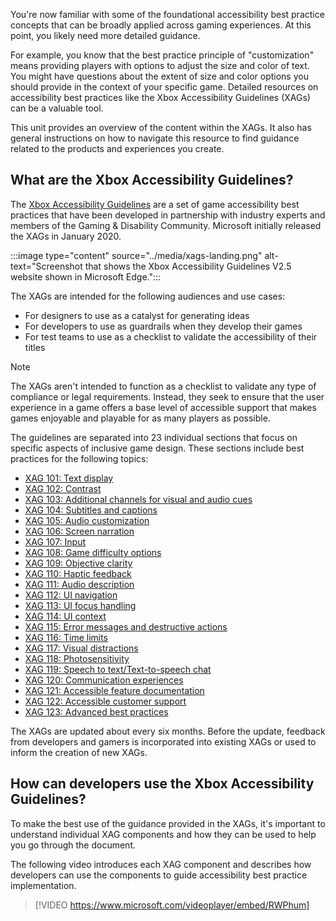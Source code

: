 You're now familiar with some of the foundational accessibility best practice concepts that can be broadly applied across gaming experiences. At this point, you likely need more detailed guidance.

For example, you know that the best practice principle of "customization" means providing players with options to adjust the size and color of text. You might have questions about the extent of size and color options you should provide in the context of your specific game. Detailed resources on accessibility best practices like the Xbox Accessibility Guidelines (XAGs) can be a valuable tool.

This unit provides an overview of the content within the XAGs. It also has general instructions on how to navigate this resource to find guidance related to the products and experiences you create.

## What are the Xbox Accessibility Guidelines?

The [Xbox Accessibility Guidelines](https://aka.ms/xags) are a set of game accessibility best practices that have been developed in partnership with industry experts and members of the Gaming & Disability Community. Microsoft initially released the XAGs in January 2020.

:::image type="content" source="../media/xags-landing.png" alt-text="Screenshot that shows the Xbox Accessibility Guidelines V2.5 website shown in Microsoft Edge.":::

The XAGs are intended for the following audiences and use cases:

- For designers to use as a catalyst for generating ideas
- For developers to use as guardrails when they develop their games
- For test teams to use as a checklist to validate the accessibility of their titles

> [!NOTE]
> The XAGs aren't intended to function as a checklist to validate any type of compliance or legal requirements. Instead, they seek to ensure that the user experience in a game offers a base level of accessible support that makes games enjoyable and playable for as many players as possible.

The guidelines are separated into 23 individual sections that focus on specific aspects of inclusive game design. These sections include best practices for the following topics:

- [XAG 101: Text display](/gaming/accessibility/xbox-accessibility-guidelines/101)
- [XAG 102: Contrast](/gaming/accessibility/xbox-accessibility-guidelines/102)
- [XAG 103: Additional channels for visual and audio cues](/gaming/accessibility/xbox-accessibility-guidelines/103)
- [XAG 104: Subtitles and captions](/gaming/accessibility/xbox-accessibility-guidelines/104)
- [XAG 105: Audio customization](/gaming/accessibility/xbox-accessibility-guidelines/105)
- [XAG 106: Screen narration](/gaming/accessibility/xbox-accessibility-guidelines/106)
- [XAG 107: Input](/gaming/accessibility/xbox-accessibility-guidelines/107)
- [XAG 108: Game difficulty options](/gaming/accessibility/xbox-accessibility-guidelines/108)
- [XAG 109: Objective clarity](/gaming/accessibility/xbox-accessibility-guidelines/109)
- [XAG 110: Haptic feedback](/gaming/accessibility/xbox-accessibility-guidelines/110)
- [XAG 111: Audio description](/gaming/accessibility/xbox-accessibility-guidelines/111)
- [XAG 112: UI navigation](/gaming/accessibility/xbox-accessibility-guidelines/112)
- [XAG 113: UI focus handling](/gaming/accessibility/xbox-accessibility-guidelines/113)
- [XAG 114: UI context](/gaming/accessibility/xbox-accessibility-guidelines/114)
- [XAG 115: Error messages and destructive actions](/gaming/accessibility/xbox-accessibility-guidelines/115)
- [XAG 116: Time limits](/gaming/accessibility/xbox-accessibility-guidelines/116)
- [XAG 117: Visual distractions](/gaming/accessibility/xbox-accessibility-guidelines/117)
- [XAG 118: Photosensitivity](/gaming/accessibility/xbox-accessibility-guidelines/118)
- [XAG 119: Speech to text/Text-to-speech chat](/gaming/accessibility/xbox-accessibility-guidelines/119)
- [XAG 120: Communication experiences](/gaming/accessibility/xbox-accessibility-guidelines/120)
- [XAG 121: Accessible feature documentation](/gaming/accessibility/xbox-accessibility-guidelines/121)
- [XAG 122: Accessible customer support](/gaming/accessibility/xbox-accessibility-guidelines/122)
- [XAG 123: Advanced best practices](/gaming/accessibility/xbox-accessibility-guidelines/123)

The XAGs are updated about every six months. Before the update, feedback from developers and gamers is incorporated into existing XAGs or used to inform the creation of new XAGs.

## How can developers use the Xbox Accessibility Guidelines?

To make the best use of the guidance provided in the XAGs, it's important to understand individual XAG components and how they can be used to help you go through the document.

The following video introduces each XAG component and describes how developers can use the components to guide accessibility best practice implementation.

> [!VIDEO https://www.microsoft.com/videoplayer/embed/RWPhum]
